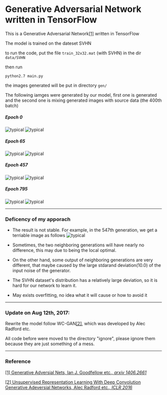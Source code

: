 # Generative Adversarial Network written in TensorFlow

This is a Generative Adversarial Network[[1]](https://arxiv.org/abs/1406.2661) written in TensorFlow

The model is trained on the dateset SVHN

to run the code, put the file `train_32x32.mat` (with SVHN) in the dir `data/SVHN`

then run 
```
python2.7 main.py
```
the images generated will be put in directory `gen/`

The following iamges were generated by our model, first one is generated and the second one is mixing generated images with source data (the 400th batch)

##### Epoch 0
![typical](typical/0.png)
![typical](typical/0-400.png)

##### Epoch 65
![typical](typical/65.png)
![typical](typical/65-400.png)

##### Epoch 457
![typical](typical/457.png)
![typical](typical/457-400.png)

##### Epoch 795
![typical](typical/795.png)
![typical](typical/795-400.png)

---
### Deficency of my apporach

* The result is not stable. For example, in the 547th generation, we get a terriable image as follows
![typical](typical/547.png)

* Sometimes, the two neighboring generations will have nearly no difference, this may due to being the local optimal. 
* On the other hand, some output of neighboring generations are very different, that maybe caused by the large stdarand deviation(10.0) of the input noise of the generator.
* The SVHN dataset's distribution has a relatively large deviation, so it is hard for our network to learn it.
* May exists overfitting, no idea what it will cause or how to avoid it


----
### Update on Aug 12th, 2017:

Rewrite the model follow WC-GAN[[2]](https://arxiv.org/pdf/1511.06434.pdf), which was developed by 
Alec Radford etc.

All code before were moved to the directory "ignore", please ignore them because they are just something of a mess.


----
### Reference

[[1] Generative Adversial Nets, Ian J. Goodfellow etc., _arxiv 1406.2661_](https://arxiv.org/abs/1406.2661)

[[2] Unsupervised Representation Learning With Deep Convolution Generative Adeversial Networks, Alec Radford etc., _ICLR 2016_ ](https://arxiv.org/pdf/1511.06434.pdf)